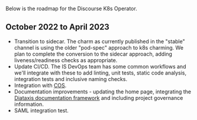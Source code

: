 Below is the roadmap for the Discourse K8s Operator.

## October 2022 to April 2023
* Transition to sidecar. The charm as currently published in the "stable" channel is using the older "pod-spec" approach to k8s charming. We plan to complete the conversion to the sidecar approach, adding liveness/readiness checks as appropriate.
* Update CI/CD. The IS DevOps team has some common workflows and we'll integrate with these to add linting, unit tests, static code analysis, integration tests and inclusive naming checks.
* Integration with [COS](https://charmhub.io/topics/canonical-observability-stack). 
* Documentation improvements - updating the home page, integrating the [Diataxis documentation framework](https://diataxis.fr/) and including project governance information.
* SAML integration test.
